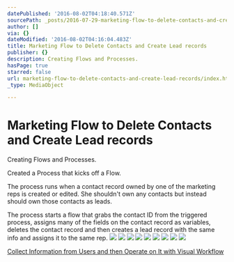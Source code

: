 ```yaml
---
datePublished: '2016-08-02T04:18:40.571Z'
sourcePath: _posts/2016-07-29-marketing-flow-to-delete-contacts-and-create-lead-records.md
author: []
via: {}
dateModified: '2016-08-02T04:16:04.483Z'
title: Marketing Flow to Delete Contacts and Create Lead records
publisher: {}
description: Creating Flows and Processes.
hasPage: true
starred: false
url: marketing-flow-to-delete-contacts-and-create-lead-records/index.html
_type: MediaObject

---
```

# Marketing Flow to Delete Contacts and Create Lead records

Creating Flows and Processes.

Created a Process that kicks off a Flow.

The process runs when a contact record owned by one of the marketing reps is created or edited. She shouldn't own any contacts but instead should own those contacts as leads.

The process starts a flow that grabs the contact ID from the triggered process, assigns many of the fields on the contact record as variables, deletes the contact record and then creates a lead record with the same info and assigns it to the same rep.
![](https://the-grid-user-content.s3-us-west-2.amazonaws.com/45bb15fa-3e12-409f-b6da-31300a63a4e3.png)
![](https://the-grid-user-content.s3-us-west-2.amazonaws.com/e8ea12c5-4fad-4c36-bf76-fc6c7d5483fc.png)
![](https://the-grid-user-content.s3-us-west-2.amazonaws.com/c17efba8-cb12-4db3-94ec-dad8a14034af.png)
![](https://the-grid-user-content.s3-us-west-2.amazonaws.com/85a09e06-f513-4499-8e27-c051eb3cbd61.png)
![](https://the-grid-user-content.s3-us-west-2.amazonaws.com/f9f94e35-0709-41dd-bc24-766cc194f903.png)
![](https://the-grid-user-content.s3-us-west-2.amazonaws.com/8138a493-7c85-464b-8c2d-72fdda681287.png)
![](https://the-grid-user-content.s3-us-west-2.amazonaws.com/ebfd8ae7-b8ea-4cd4-9bdb-d1d8ccf81bb5.png)
![](https://the-grid-user-content.s3-us-west-2.amazonaws.com/fbb26250-2b65-4429-8081-fcf578e67b51.png)
![](https://the-grid-user-content.s3-us-west-2.amazonaws.com/1f87fc45-4d69-4b43-af83-714c94ccef54.png)

[Collect Information from Users and then Operate on It with Visual Workflow][0]

[0]: https://developer.salesforce.com/trailhead/business_process_automation/flow